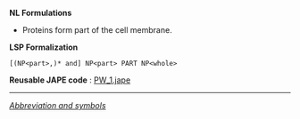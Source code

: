 __NL Formulations__ 



* Proteins form part of the cell membrane.


  

__LSP Formalization__ 




```
[(NP<part>,)* and] NP<part> PART NP<whole>

```


__Reusable JAPE code__ 
 :
 [PW\_1.jape](../../images/d/db/PW_1.jape "PW 1.jape") 





---



_[Abbreviation and symbols](../../Community/LSPSymbols "Community:LSPSymbols")_